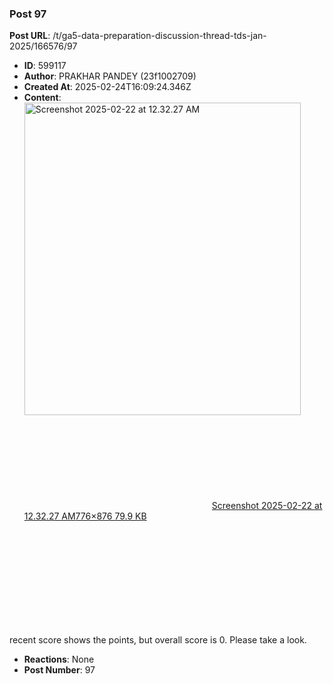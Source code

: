 ### Post 97
**Post URL**: /t/ga5-data-preparation-discussion-thread-tds-jan-2025/166576/97
- **ID**: 599117
- **Author**: PRAKHAR PANDEY (23f1002709)
- **Created At**: 2025-02-24T16:09:24.346Z
- **Content**:  
  <div class="lightbox-wrapper"><a class="lightbox" href="https://europe1.discourse-cdn.com/flex013/uploads/iitm/original/3X/8/7/871fe5c18072cb9faded6184fa82384f64d3ccd2.png" data-download-href="/uploads/short-url/jhmNvDV0EeQYBkOtzcSPlwIXBn4.png?dl=1" title="Screenshot 2025-02-22 at 12.32.27 AM" rel="noopener nofollow ugc"><img src="https://europe1.discourse-cdn.com/flex013/uploads/iitm/optimized/3X/8/7/871fe5c18072cb9faded6184fa82384f64d3ccd2_2_442x500.png" alt="Screenshot 2025-02-22 at 12.32.27 AM" data-base62-sha1="jhmNvDV0EeQYBkOtzcSPlwIXBn4" width="442" height="500" srcset="https://europe1.discourse-cdn.com/flex013/uploads/iitm/optimized/3X/8/7/871fe5c18072cb9faded6184fa82384f64d3ccd2_2_442x500.png, https://europe1.discourse-cdn.com/flex013/uploads/iitm/optimized/3X/8/7/871fe5c18072cb9faded6184fa82384f64d3ccd2_2_663x750.png 1.5x, https://europe1.discourse-cdn.com/flex013/uploads/iitm/original/3X/8/7/871fe5c18072cb9faded6184fa82384f64d3ccd2.png 2x" data-dominant-color="2D2F32"><div class="meta"><svg class="fa d-icon d-icon-far-image svg-icon" aria-hidden="true"><use href="#far-image"></use></svg><span class="filename">Screenshot 2025-02-22 at 12.32.27 AM</span><span class="informations">776×876 79.9 KB</span><svg class="fa d-icon d-icon-discourse-expand svg-icon" aria-hidden="true"><use href="#discourse-expand"></use></svg></div></a></div><br>
recent score shows the points, but overall score is 0. Please take a look.
- **Reactions**: None
- **Post Number**: 97

